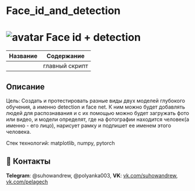 # Face_id_and_detection
# ![avatar](https://sun1-13.userapi.com/s/v1/ig2/1r0-byxqFwdntyCx2i6Cxc7zn4yTw9oRDkcLqX789qs6OY9_IBqz2P08wtzp6K35BK9K_cJ-MtI9TyCBczcNCIWF.jpg?size=50x50&amp;quality=96&amp;crop=176,90,541,541&amp;ava=1)         Face id + detection                                          

Название                                   | Содержание
-------------------------------------------|----------------------
                                           | главный скрипт


##                                                                    Описание

Цель: Создать и протестировать разные виды двух моделей глубокого обучения, а именно detection и face net. К ним можно будет добавлять людей для распознавания и с их помощью можно будет загружать фото или видео, и модели определят, где на фотографии находится человек(а именно - его лицо), нарисует рамку и подпишет ее именем этого человека.

Стек технологий: matplotlib,  numpy, pytorch



## :paw_prints: Контакты

**Telegram**: @suhowandrew, @polyanka003, 
**VK**: [vk.com/suhowandrew](https://vk.com/suhowandrew), [vk.com/pelagech](https://vk.com/pelagech)
  
  